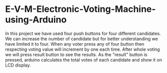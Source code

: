 # E-V-M-Electronic-Voting-Machine-using-Arduino
In this project we have used four push buttons for four different candidates. We can increase the number of candidate but for better understanding we have limited it to four. When any voter press any of four button then respecting voting value will increment by one each time. After whole voting we will press result button to see the results. As the "result" button is pressed, arduino calculates the total votes of each candidate and show it on LCD display.
